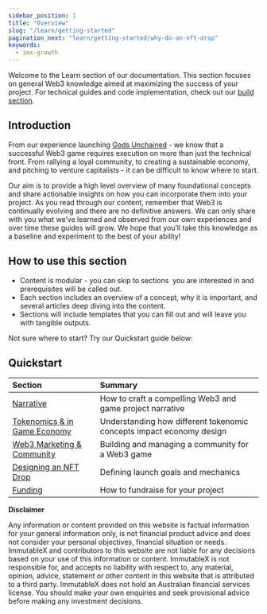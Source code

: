 ```yaml
---
sidebar_position: 1
title: "Overview"
slug: "/learn/getting-started"
pagination_next: "learn/getting-started/why-do-an-nft-drop"
keywords:
  - imx-growth
---
```


Welcome to the Learn section of our documentation. This section focuses on general Web3 knowledge aimed at maximizing the success of your project. For technical guides and code implementation, check out our [build section](https://docs.x.immutable.com/docs/start-here). 

Introduction
------------

From our experience launching [Gods Unchained](https://godsunchained.com/) - we know that a successful Web3 game requires execution on more than just the technical front.  From rallying a loyal community, to creating a sustainable economy, and pitching to venture capitalists - it can be difficult to know where to start.

Our aim is to provide a high level overview of many foundational concepts and share actionable insights on how you can incorporate them into your project. As you read through our content, remember that Web3 is continually evolving and there are no definitive answers. We can only share with you what we’ve learned and observed from our own experiences and over time these guides will grow. We hope that you’ll take this knowledge as a baseline and experiment to the best of your ability!


How to use this section 
------------------------

-   Content is modular - you can skip to sections  you are interested in and prerequisites will be called out.
-   Each section includes an overview of a concept, why it is important, and several articles deep diving into the content.
-   Sections will include templates that you can fill out and will leave you with tangible outputs.

Not sure where to start? Try our Quickstart guide below: 

Quickstart 
-----------

| Section                                                                | Summary                                                              |
|:---------------------------------------------------------------------- |:-------------------------------------------------------------------- |
| [Narrative](docs/main/learn/narrative/overview.md)                     | How to craft a compelling Web3 and game project narrative            |
| [Tokenomics & in Game Economy](docs/main/learn/tokenomics/overview.md) | Understanding how different tokenomic concepts impact economy design |
| [Web3 Marketing & Community](/docs/learn/web3-marketing-and-community) | Building and managing a community for a Web3 game                    |
| [Designing an NFT Drop](designing-an-nft-drop)                         | Defining launch goals and mechanics                                  |
| [Funding](docs/main/learn/funding/overview.md)                         | How to fundraise for your project                                    |


**Disclaimer**

Any information or content provided on this website is factual information for your general information only, is not financial product advice and does not consider your personal objectives, financial situation or needs. ImmutableX and contributors to this website are not liable for any decisions based on your use of this information or content. ImmutableX is not responsible for, and accepts no liability with respect to, any material, opinion, advice, statement or other content in this website that is attributed to a third party. ImmutableX does not hold an Australian financial services license. You should make your own enquiries and seek provisional advice before making any investment decisions. 
